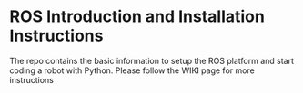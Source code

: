 # ROS Introduction and Installation Instructions
The repo contains the basic information to setup the ROS platform and start coding a robot with Python. Please follow the WIKI page for more instructions
